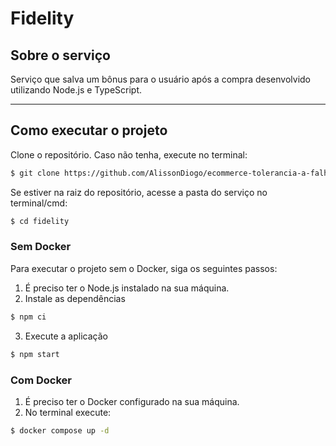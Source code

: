 # Fidelity

## Sobre o serviço

Serviço que salva um bônus para o usuário após a compra desenvolvido utilizando Node.js e TypeScript.

---

## Como executar o projeto

Clone o repositório. Caso não tenha, execute no terminal:

```bash
$ git clone https://github.com/AlissonDiogo/ecommerce-tolerancia-a-falhas.git
```

Se estiver na raiz do repositório, acesse a pasta do serviço no terminal/cmd:

```bash
$ cd fidelity
```

### Sem Docker

Para executar o projeto sem o Docker, siga os seguintes passos:

1. É preciso ter o Node.js instalado na sua máquina.
2. Instale as dependências

```bash
$ npm ci
```

3. Execute a aplicação

```bash
$ npm start
```

### Com Docker

1. É preciso ter o Docker configurado na sua máquina.
2. No terminal execute:

```bash
$ docker compose up -d
```
